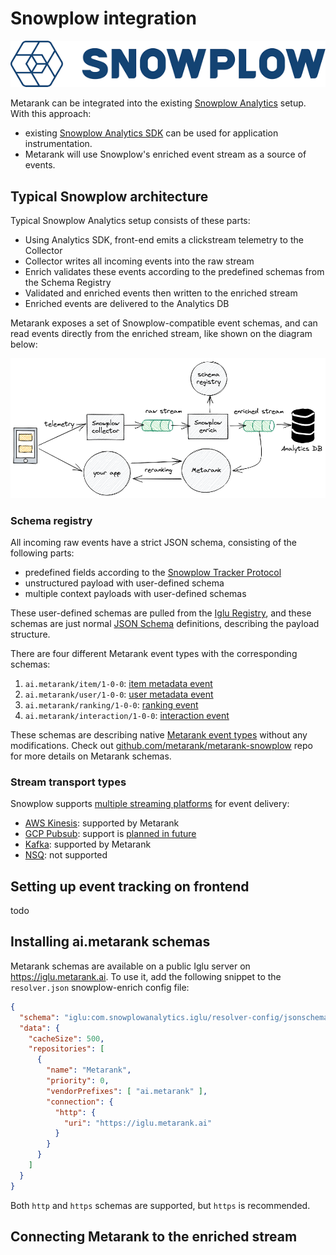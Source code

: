 # Snowplow integration

![snowplow logo](../img/snowplow_logo.png)

Metarank can be integrated into the existing [Snowplow Analytics](https://snowplowanalytics.com/) setup. With this approach:
* existing [Snowplow Analytics SDK](https://docs.snowplowanalytics.com/docs/modeling-your-data/analytics-sdk/)
can be used for application instrumentation.
* Metarank will use Snowplow's enriched event stream as a source of events.

## Typical Snowplow architecture

Typical Snowplow Analytics setup consists of these parts:
* Using Analytics SDK, front-end emits a clickstream telemetry to the Collector
* Collector writes all incoming events into the raw stream
* Enrich validates these events according to the predefined schemas from the Schema Registry
* Validated and enriched events then written to the enriched stream
* Enriched events are delivered to the Analytics DB

Metarank exposes a set of Snowplow-compatible event schemas, and can read events
directly from the enriched stream, like shown on the diagram below:

![snowplow typical setup](../img/snowplow-setup.png)

###  Schema registry

All incoming raw events have a strict JSON schema, consisting of the following parts:
* predefined fields according to the [Snowplow Tracker Protocol](https://docs.snowplowanalytics.com/docs/collecting-data/collecting-from-own-applications/snowplow-tracker-protocol/)
* unstructured payload with user-defined schema
* multiple context payloads with user-defined schemas

These user-defined schemas are pulled from the [Iglu Registry](https://docs.snowplowanalytics.com/docs/pipeline-components-and-applications/iglu/), 
and these schemas are just normal [JSON Schema](https://json-schema.org/specification.html) definitions,
describing the payload structure.

There are four different Metarank event types with the corresponding schemas:
1. `ai.metarank/item/1-0-0`: [item metadata event](https://github.com/metarank/metarank-snowplow/blob/master/schemas/ai.metarank/item/1-0-0)
2. `ai.metarank/user/1-0-0`: [user metadata event](https://github.com/metarank/metarank-snowplow/blob/master/schemas/ai.metarank/user/1-0-0)
3. `ai.metarank/ranking/1-0-0`: [ranking event](https://github.com/metarank/metarank-snowplow/blob/master/schemas/ai.metarank/item/1-0-0)
4. `ai.metarank/interaction/1-0-0`: [interaction event](https://github.com/metarank/metarank-snowplow/blob/master/schemas/ai.metarank/interaction/1-0-0)

These schemas are describing native [Metarank event types](../event-schema.md) without any modifications. 
Check out [github.com/metarank/metarank-snowplow](https://github.com/metarank/metarank-snowplow) repo for more details on Metarank schemas.

### Stream transport types

Snowplow supports [multiple streaming platforms](https://docs.snowplowanalytics.com/docs/pipeline-components-and-applications/stream-collector/setup/) for event delivery:
* [AWS Kinesis](https://aws.amazon.com/kinesis/): supported by Metarank
* [GCP Pubsub](https://cloud.google.com/pubsub): support is [planned in future](https://github.com/metarank/metarank/issues/477)
* [Kafka](https://kafka.apache.org/): supported by Metarank
* [NSQ](https://nsq.io/): not supported

## Setting up event tracking on frontend

todo

## Installing ai.metarank schemas

Metarank schemas are available on a public Iglu server on https://iglu.metarank.ai. To use it,
add the following snippet to the `resolver.json` snowplow-enrich config file:
```json
{
  "schema": "iglu:com.snowplowanalytics.iglu/resolver-config/jsonschema/1-0-1",
  "data": {
    "cacheSize": 500,
    "repositories": [
      {
        "name": "Metarank",
        "priority": 0,
        "vendorPrefixes": [ "ai.metarank" ],
        "connection": {
          "http": {
            "uri": "https://iglu.metarank.ai"
          }
        }
      }
    ]
  }
}
```

Both `http` and `https` schemas are supported, but `https` is recommended.

## Connecting Metarank to the enriched stream

## 